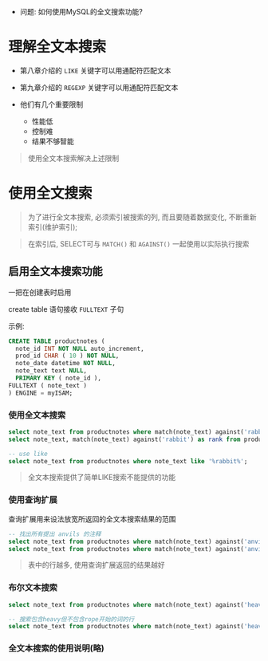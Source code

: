 + 问题: 如何使用MySQL的全文搜索功能?

# 理解全文本搜索

+ 第八章介绍的 `LIKE` 关键字可以用通配符匹配文本
+ 第九章介绍的 `REGEXP` 关键字可以用通配符匹配文本

+ 他们有几个重要限制
    + 性能低
    + 控制难
    + 结果不够智能

> 使用全文本搜索解决上述限制


# 使用全文搜索

> 为了进行全文本搜索, 必须索引被搜索的列, 而且要随着数据变化, 不断重新索引(维护索引);

> 在索引后, SELECT可与 `MATCH()` 和 `AGAINST()` 一起使用以实际执行搜索

## 启用全文本搜索功能

一把在创建表时启用

create table 语句接收 `FULLTEXT` 子句

示例:

```sql
CREATE TABLE productnotes (
  note_id INT NOT NULL auto_increment,
  prod_id CHAR ( 10 ) NOT NULL,
  note_date datetime NOT NULL,
  note_text text NULL,
  PRIMARY KEY ( note_id ),
FULLTEXT ( note_text )
) ENGINE = myISAM;
```

### 使用全文本搜索

```sql
select note_text from productnotes where match(note_text) against('rabbit');
select note_text, match(note_text) against('rabbit') as rank from productnotes;

-- use like
select note_text from productnotes where note_text like '%rabbit%';
```

> 全文本搜索提供了简单LIKE搜索不能提供的功能

### 使用查询扩展

查询扩展用来设法放宽所返回的全文本搜索结果的范围

```sql
-- 找出所有提出 anvils 的注释
select note_text from productnotes where match(note_text) against('anvils');
select note_text from productnotes where match(note_text) against('anvils' with query expansion);

```

> 表中的行越多, 使用查询扩展返回的结果越好

### 布尔文本搜索

```sql
select note_text from productnotes where match(note_text) against('heavy' in boolean mode);

-- 搜索包含heavy但不包含rope开始的词的行
select note_text from productnotes where match(note_text) against('heavy -rope*' in boolean mode);


```

### 全文本搜索的使用说明(略)


